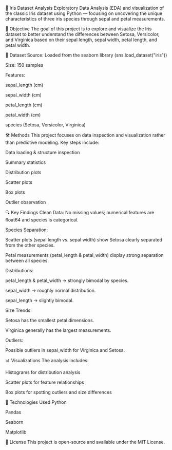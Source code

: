 🌸 Iris Dataset Analysis
Exploratory Data Analysis (EDA) and visualization of the classic Iris dataset using Python — focusing on uncovering the unique characteristics of three iris species through sepal and petal measurements.

📌 Objective
The goal of this project is to explore and visualize the Iris dataset to better understand the differences between Setosa, Versicolor, and Virginica based on their sepal length, sepal width, petal length, and petal width.

📂 Dataset
Source: Loaded from the seaborn library (sns.load_dataset("iris"))

Size: 150 samples

Features:

sepal_length (cm)

sepal_width (cm)

petal_length (cm)

petal_width (cm)

species (Setosa, Versicolor, Virginica)

🛠️ Methods
This project focuses on data inspection and visualization rather than predictive modeling.
Key steps include:

Data loading & structure inspection

Summary statistics

Distribution plots

Scatter plots

Box plots

Outlier observation

🔍 Key Findings
Clean Data: No missing values; numerical features are float64 and species is categorical.

Species Separation:

Scatter plots (sepal length vs. sepal width) show Setosa clearly separated from the other species.

Petal measurements (petal_length & petal_width) display strong separation between all species.

Distributions:

petal_length & petal_width → strongly bimodal by species.

sepal_width → roughly normal distribution.

sepal_length → slightly bimodal.

Size Trends:

Setosa has the smallest petal dimensions.

Virginica generally has the largest measurements.

Outliers:

Possible outliers in sepal_width for Virginica and Setosa.

📊 Visualizations
The analysis includes:

Histograms for distribution analysis

Scatter plots for feature relationships

Box plots for spotting outliers and size differences

🚀 Technologies Used
Python

Pandas

Seaborn

Matplotlib

📜 License
This project is open-source and available under the MIT License.
